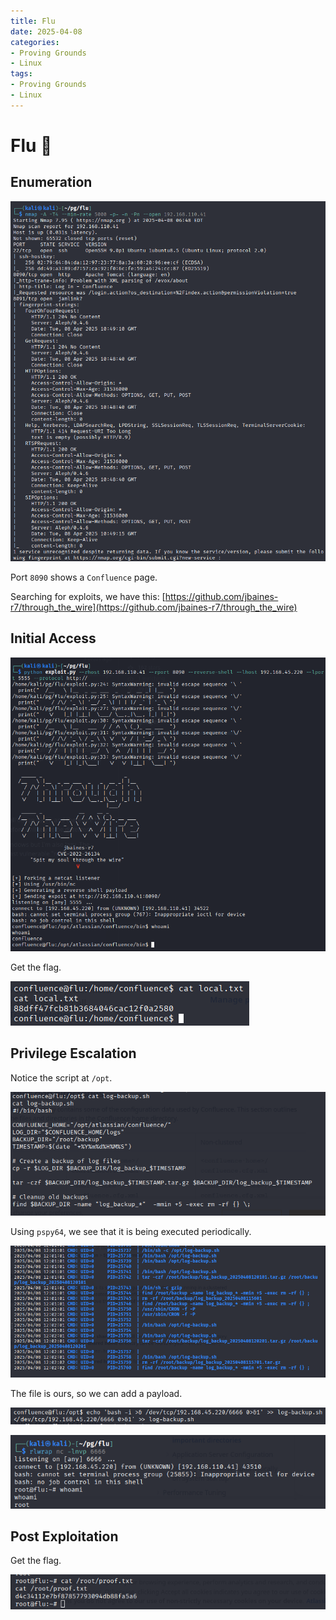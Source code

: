 ```yaml
---
title: Flu
date: 2025-04-08
categories:
- Proving Grounds
- Linux
tags:
- Proving Grounds
- Linux
---
```


# Flu 🔸
<!-- more -->

## Enumeration

![](../assets/Pasted%20image%2020250408132402.png)

Port `8090` shows a `Confluence` page.

Searching for exploits, we have this: [https://github.com/jbaines-r7/through_the_wire](https://github.com/jbaines-r7/through_the_wire)

## Initial Access

![](../assets/Pasted%20image%2020250408134307.png)

Get the flag.

![](../assets/Pasted%20image%2020250408135013.png)

## Privilege Escalation

Notice the script at `/opt`.

![](../assets/Pasted%20image%2020250408140641.png)

Using `pspy64`, we see that it is being executed periodically.

![](../assets/Pasted%20image%2020250408140705.png)

The file is ours, so we can add a payload.

![](../assets/Pasted%20image%2020250408140741.png)

![](../assets/Pasted%20image%2020250408140753.png)

## Post Exploitation

Get the flag.

![](../assets/Pasted%20image%2020250408140804.png)
